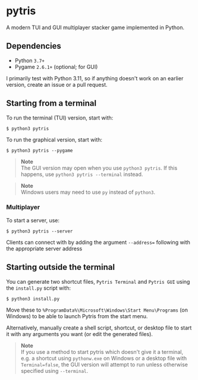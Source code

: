 # pytris
A modern TUI and GUI multiplayer stacker game implemented in Python.

## Dependencies
- Python `3.7+`
- Pygame `2.6.1+` (optional; for GUI)

I primarily test with Python 3.11, so if anything doesn't work on an earlier version, create an issue or a pull request.

## Starting from a terminal
To run the terminal (TUI) version, start with:
```
$ python3 pytris
```
To run the graphical version, start with:
```
$ python3 pytris --pygame
```

> **Note** <br>
> The GUI version may open when you use `python3 pytris`. If this happens, use `python3 pytris --terminal` instead.

> **Note** <br>
> Windows users may need to use `py` instead of `python3`.

### Multiplayer
To start a server, use:
```
$ python3 pytris --server
```

Clients can connect with by adding the argument `--address=` following with the appropriate server address

## Starting outside the terminal
You can generate two shortcut files, `Pytris Terminal` and `Pytris GUI` using the `install.py` script with:
```
$ python3 install.py
```
Move these to `%ProgramData%\Microsoft\Windows\Start Menu\Programs` (on Windows) to be able to launch Pytris from the start menu.

Alternatively, manually create a shell script, shortcut, or desktop file to start it with any arguments you want (or edit the generated files).

> **Note** <br>
> If you use a method to start pytris which doesn't give it a terminal, e.g. a shortcut using `pythonw.exe` on Windows or a desktop file with `Terminal=false`, the GUI version will attempt to run unless otherwise specified using `--terminal`.
